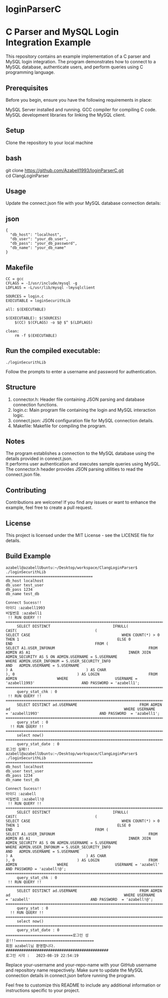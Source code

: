 # loginParserC

C Parser and MySQL Login Integration Example
=============

This repository contains an example implementation of a C parser and MySQL login integration. The program demonstrates how to connect to a MySQL database, authenticate users, and perform queries using C programming language.

Prerequisites
-------------
Before you begin, ensure you have the following requirements in place:

MySQL Server installed and running.
GCC compiler for compiling C code.
MySQL development libraries for linking the MySQL client.

Setup
-------------
Clone the repository to your local machine

bash
-------------
git clone https://github.com/Azabell1993/loginParserC.git  
cd ClangLoginParser  

Usage
-------------
Update the connect.json file with your MySQL database connection details:

json
-------------
```  
{
  "db_host": "localhost",
  "db_user": "your_db_user",
  "db_pass": "your_db_password",
  "db_name": "your_db_name"
}
```  

Makefile  
------------
```  
CC = gcc
CFLAGS = -I/usr/include/mysql -g
LDFLAGS = -L/usr/lib/mysql -lmysqlclient

SOURCES = login.c
EXECUTABLE = loginSecurithLib

all: $(EXECUTABLE)

$(EXECUTABLE): $(SOURCES)
	$(CC) $(CFLAGS) -o $@ $^ $(LDFLAGS)

clean:
	rm -f $(EXECUTABLE)
```  

Run the compiled executable:
-------------
```  
./loginSecurithLib
```  

Follow the prompts to enter a username and password for authentication.

Structure
-------------
1. connector.h: Header file containing JSON parsing and database connection functions.  
2. login.c: Main program file containing the login and MySQL interaction logic.  
3. connect.json: JSON configuration file for MySQL connection details.  
4. Makefile: Makefile for compiling the program.  

Notes
-------------
The program establishes a connection to the MySQL database using the details provided in connect.json.  
It performs user authentication and executes sample queries using MySQL.  
The connector.h header provides JSON parsing utilities to read the connect.json file.  


Contributing
-------------
Contributions are welcome! If you find any issues or want to enhance the example, feel free to create a pull request.  

License
-------------
This project is licensed under the MIT License - see the LICENSE file for details.  

Build Example
-------------
```
azabell@azabellUbuntu:~/Desktop/workspace/ClangLoginParser$ ./loginSecurithLib 
=======================================
db_host localhost
db_user test_user
db_pass 1234
db_name test_db

Connect Sucess!!
아이디 :azabell1993
비밀번호 :azabell1
 !! RUN QUERY !!
=====================================================================================
	 SELECT DISTINCT                            IFNULL(                             CAST(                                   (                                       SELECT CASE                                         WHEN COUNT(*) > 0 THEN 1                                            ELSE 0                                      END                                     FROM (                                          SELECT A1.USER_INFONUM                                          FROM ADMIN AS A1                                            INNER JOIN ADMIN_SECURITY AS S ON ADMIN.USERNAME = S.USERNAME                                           WHERE ADMIN.USER_INFONUM = S.USER_SECURITY_INFO                                          AND   ADMIN.USERNAME = S.USERNAME                                        ) A                                 ) AS CHAR                               ), 0                            ) AS LOGIN                      FROM ADMIN                  WHERE                     USERNAME = 'azabell1993'                     AND PASSWORD = 'azabell1'; 
=====================================================================================
 	 query_stat_chk : 0 
 !! RUN QUERY !!
=====================================================================================
	 SELECT DISTINCT ad.USERNAME                            FROM ADMIN ad                                                   WHERE USERNAME 		= 'azabell1993'                           AND PASSWORD 	= 'azabell1'; 
=====================================================================================
 	 query_stat : 0
  !! RUN QUERY !!
=====================================================================================
	 select now() 
=====================================================================================
 	 query_stat_date : 0
로그인 실패!!
azabell@azabellUbuntu:~/Desktop/workspace/ClangLoginParser$ ./loginSecurithLib 
=======================================
db_host localhost
db_user test_user
db_pass 1234
db_name test_db

Connect Sucess!!
아이디 :azabell
비밀번호 :azabell!@
 !! RUN QUERY !!
=====================================================================================
	 SELECT DISTINCT                            IFNULL(                             CAST(                                   (                                       SELECT CASE                                         WHEN COUNT(*) > 0 THEN 1                                            ELSE 0                                      END                                     FROM (                                          SELECT A1.USER_INFONUM                                          FROM ADMIN AS A1                                            INNER JOIN ADMIN_SECURITY AS S ON ADMIN.USERNAME = S.USERNAME                                           WHERE ADMIN.USER_INFONUM = S.USER_SECURITY_INFO                                          AND   ADMIN.USERNAME = S.USERNAME                                        ) A                                 ) AS CHAR                               ), 0                            ) AS LOGIN                      FROM ADMIN                  WHERE                     USERNAME = 'azabell'                     AND PASSWORD = 'azabell!@'; 
=====================================================================================
 	 query_stat_chk : 0 
 !! RUN QUERY !!
=====================================================================================
	 SELECT DISTINCT ad.USERNAME                            FROM ADMIN ad                                                   WHERE USERNAME 		= 'azabell'                           AND PASSWORD 	= 'azabell!@'; 
=====================================================================================
 	 query_stat : 0
  !! RUN QUERY !!
=====================================================================================
	 select now() 
=====================================================================================
 	 query_stat_date : 0
==============================로그인 성공!!!===================================
회원 azabell님 환영합니다. 
##############################################
로그인 시각 :   2023-08-19 22:54:19

```  

Replace your-username and your-repo-name with your GitHub username and repository name respectively. Make sure to update the MySQL connection details in connect.json before running the program.

Feel free to customize this README to include any additional information or instructions specific to your project.